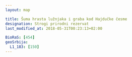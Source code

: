 ```yaml
---
layout: map

title: Šuma hrasta lužnjaka i graba kod Hajdučke česme
designation: Strogi prirodni rezervat
last_modified_at: 2018-05-31T00:23:13+02:00

BioRaS: [454]
geoSrbija:
  L1_183: [150]
---
```


